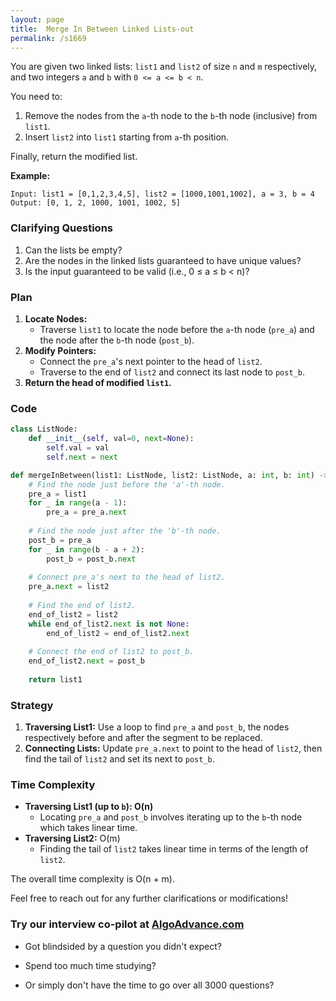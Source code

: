 ```yaml
---
layout: page
title:  Merge In Between Linked Lists-out
permalink: /s1669
---
```

You are given two linked lists: `list1` and `list2` of size `n` and `m` respectively, and two integers `a` and `b` with `0 <= a <= b < n`.

You need to:
1. Remove the nodes from the `a`-th node to the `b`-th node (inclusive) from `list1`.
2. Insert `list2` into `list1` starting from `a`-th position.

Finally, return the modified list.

**Example:**
```
Input: list1 = [0,1,2,3,4,5], list2 = [1000,1001,1002], a = 3, b = 4
Output: [0, 1, 2, 1000, 1001, 1002, 5]
```

### Clarifying Questions
1. Can the lists be empty? 
2. Are the nodes in the linked lists guaranteed to have unique values?
3. Is the input guaranteed to be valid (i.e., 0 ≤ a ≤ b < n)?

### Plan
1. **Locate Nodes:**
   - Traverse `list1` to locate the node before the `a`-th node (`pre_a`) and the node after the `b`-th node (`post_b`).
2. **Modify Pointers:**
   - Connect the `pre_a`'s next pointer to the head of `list2`.
   - Traverse to the end of `list2` and connect its last node to `post_b`.
3. **Return the head of modified `list1`.**

### Code
```python
class ListNode:
    def __init__(self, val=0, next=None):
        self.val = val
        self.next = next

def mergeInBetween(list1: ListNode, list2: ListNode, a: int, b: int) -> ListNode:
    # Find the node just before the 'a'-th node.
    pre_a = list1
    for _ in range(a - 1):
        pre_a = pre_a.next
    
    # Find the node just after the 'b'-th node.
    post_b = pre_a
    for _ in range(b - a + 2):
        post_b = post_b.next
    
    # Connect pre_a's next to the head of list2.
    pre_a.next = list2
    
    # Find the end of list2.
    end_of_list2 = list2
    while end_of_list2.next is not None:
        end_of_list2 = end_of_list2.next
    
    # Connect the end of list2 to post_b.
    end_of_list2.next = post_b
    
    return list1
```

### Strategy
1. **Traversing List1:** Use a loop to find `pre_a` and `post_b`, the nodes respectively before and after the segment to be replaced.
2. **Connecting Lists:** Update `pre_a.next` to point to the head of `list2`, then find the tail of `list2` and set its next to `post_b`.

### Time Complexity
- **Traversing List1 (up to `b`): O(n)**
  - Locating `pre_a` and `post_b` involves iterating up to the `b`-th node which takes linear time.
- **Traversing List2:** O(m)
  - Finding the tail of `list2` takes linear time in terms of the length of `list2`.

The overall time complexity is O(n + m).

Feel free to reach out for any further clarifications or modifications!


### Try our interview co-pilot at [AlgoAdvance.com](https://algoAdvance.com)

- Got blindsided by a question you didn't expect?

- Spend too much time studying?

- Or simply don't have the time to go over all 3000 questions?


